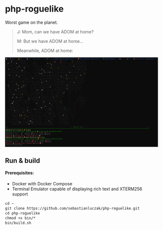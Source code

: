 # php-roguelike

Worst game on the planet.

> J: Mom, can we have ADOM at home?
> 
> M: But we have ADOM at home...
> 
> Meanwhile, ADOM at home:

![Screenshot](docs/images/screenshot.png)

## Run & build

#### Prerequisites:
- Docker with Docker Compose
- Terminal Emulator capable of displaying rich text and XTERM256 support

```shell
cd ~
git clone https://github.com/sebastianluczak/php-roguelike.git
cd php-roguelike
chmod +x bin/*
bin/build.sh
```